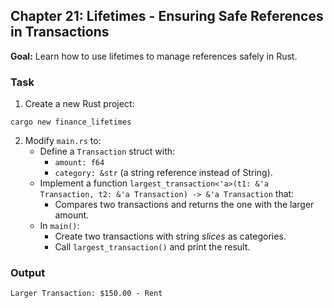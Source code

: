## Chapter 21: Lifetimes - Ensuring Safe References in Transactions

**Goal:** Learn how to use lifetimes to manage references safely in Rust.

### Task
1. Create a new Rust project:
```shell
cargo new finance_lifetimes
```
2. Modify `main.rs` to:
   - Define a `Transaction` struct with:
      - `amount: f64`
      - `category: &str` (a string reference instead of String).
   - Implement a function `largest_transaction<'a>(t1: &'a Transaction, t2: &'a Transaction) -> &'a Transaction` that:
      - Compares two transactions and returns the one with the larger amount.
   - In `main()`:
      - Create two transactions with string *slices* as categories.
      - Call `largest_transaction()` and print the result.

### Output
```
Larger Transaction: $150.00 - Rent
```